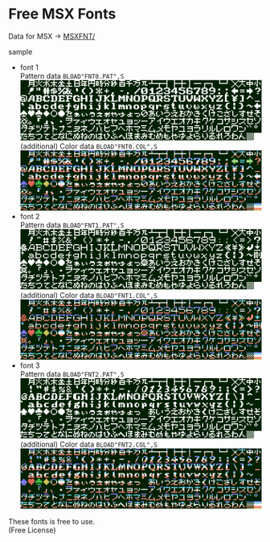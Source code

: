 # Free MSX Fonts

Data for MSX -> [MSXFNT/](MSXFNT/)

sample

- font 1  
   Pattern data ```BLOAD"FNT0.PAT",S```  
   ![my_font_1.png](2x/my_font_1.png)  
   (additional) Color data ```BLOAD"FNT0.COL",S```  
   ![my_font_1c.png](2x/my_font_1c.png)
- font 2  
   Pattern data ```BLOAD"FNT1.PAT",S```  
   ![my_font_2.png](2x/my_font_2.png)  
   (additional) Color data ```BLOAD"FNT1.COL",S```  
   ![my_font_2c.png](2x/my_font_2c.png)
- font 3  
   Pattern data ```BLOAD"FNT2.PAT",S```  
   ![my_font_3.png](2x/my_font_3.png)  
   (additional) Color data ```BLOAD"FNT2.COL",S```  
   ![my_font_3c.png](2x/my_font_3c.png)

These fonts is free to use.  
(Free License)
